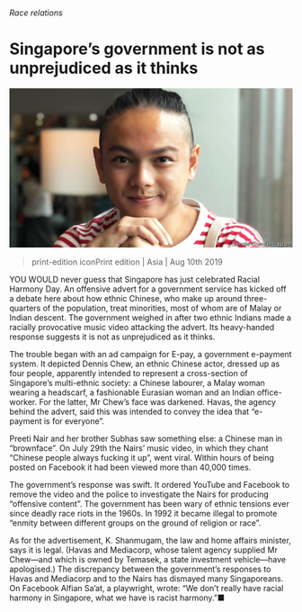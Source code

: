 ###### Race relations

# Singapore’s government is not as unprejudiced as it thinks 

![image](images/20190810_ASP008_0.jpg) 

> print-edition iconPrint edition | Asia | Aug 10th 2019 

YOU WOULD never guess that Singapore has just celebrated Racial Harmony Day. An offensive advert for a government service has kicked off a debate here about how ethnic Chinese, who make up around three-quarters of the population, treat minorities, most of whom are of Malay or Indian descent. The government weighed in after two ethnic Indians made a racially provocative music video attacking the advert. Its heavy-handed response suggests it is not as unprejudiced as it thinks. 

The trouble began with an ad campaign for E-pay, a government e-payment system. It depicted Dennis Chew, an ethnic Chinese actor, dressed up as four people, apparently intended to represent a cross-section of Singapore’s multi-ethnic society: a Chinese labourer, a Malay woman wearing a headscarf, a fashionable Eurasian woman and an Indian office-worker. For the latter, Mr Chew’s face was darkened. Havas, the agency behind the advert, said this was intended to convey the idea that “e-payment is for everyone”. 

Preeti Nair and her brother Subhas saw something else: a Chinese man in “brownface”. On July 29th the Nairs’ music video, in which they chant “Chinese people always fucking it up”, went viral. Within hours of being posted on Facebook it had been viewed more than 40,000 times. 

The government’s response was swift. It ordered YouTube and Facebook to remove the video and the police to investigate the Nairs for producing “offensive content”. The government has been wary of ethnic tensions ever since deadly race riots in the 1960s. In 1992 it became illegal to promote “enmity between different groups on the ground of religion or race”. 

As for the advertisement, K. Shanmugam, the law and home affairs minister, says it is legal. (Havas and Mediacorp, whose talent agency supplied Mr Chew—and which is owned by Temasek, a state investment vehicle—have apologised.) The discrepancy between the government’s responses to Havas and Mediacorp and to the Nairs has dismayed many Singaporeans. On Facebook Alfian Sa’at, a playwright, wrote: “We don’t really have racial harmony in Singapore, what we have is racist harmony.”■ 

